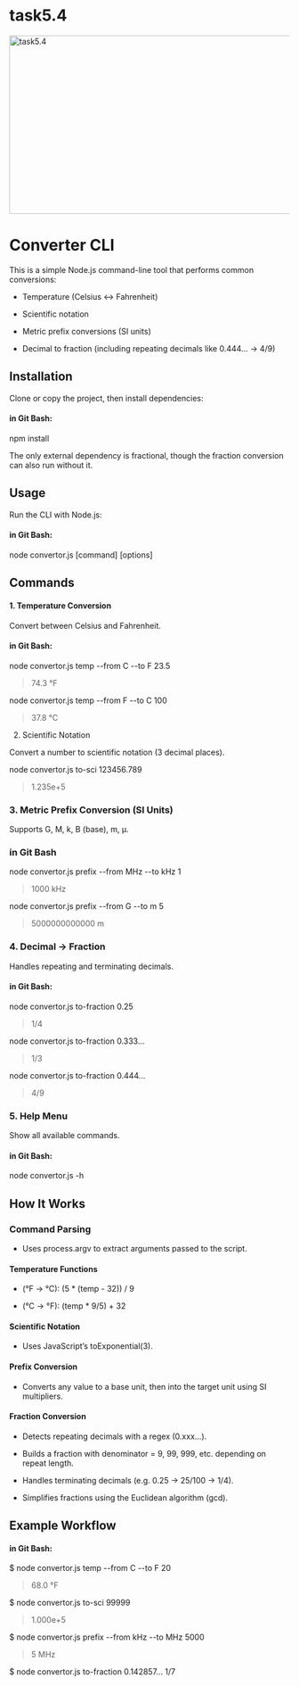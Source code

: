  # task5.4

 <img src="https://socialify.git.ci/Bongeka-Bhungane/task5.4/image?language=1&name=1&owner=1&stargazers=1&theme=Dark" alt="task5.4" width="640" height="320" />
 
# Converter CLI

This is a simple Node.js command-line tool that performs common conversions:

- Temperature (Celsius ↔ Fahrenheit)

- Scientific notation

- Metric prefix conversions (SI units)

- Decimal to fraction (including repeating decimals like 0.444... → 4/9)

## Installation

Clone or copy the project, then install dependencies:
#### in Git Bash:

npm install


The only external dependency is fractional, though the fraction conversion can also run without it.

## Usage

Run the CLI with Node.js:
#### in Git Bash:

node convertor.js [command] [options]

## Commands
#### 1. Temperature Conversion

Convert between Celsius and Fahrenheit.

#### in Git Bash:

node convertor.js temp --from C --to F 23.5
> 74.3 °F

node convertor.js temp --from F --to C 100
> 37.8 °C

2. Scientific Notation

Convert a number to scientific notation (3 decimal places).

node convertor.js to-sci 123456.789
> 1.235e+5

### 3. Metric Prefix Conversion (SI Units)

Supports G, M, k, B (base), m, µ.

### in Git Bash
node convertor.js prefix --from MHz --to kHz 1
> 1000 kHz

node convertor.js prefix --from G --to m 5
> 5000000000000 m

### 4. Decimal → Fraction

Handles repeating and terminating decimals.

#### in Git Bash:

node convertor.js to-fraction 0.25
> 1/4

node convertor.js to-fraction 0.333...
> 1/3

node convertor.js to-fraction 0.444...
> 4/9

### 5. Help Menu

Show all available commands.

#### in Git Bash:

node convertor.js -h

## How It Works

### Command Parsing
- Uses process.argv to extract arguments passed to the script.

#### Temperature Functions

- (°F → °C): (5 * (temp - 32)) / 9

- (°C → °F): (temp * 9/5) + 32

#### Scientific Notation
- Uses JavaScript’s toExponential(3).

#### Prefix Conversion
- Converts any value to a base unit, then into the target unit using SI multipliers.

#### Fraction Conversion

- Detects repeating decimals with a regex (0.xxx...).

- Builds a fraction with denominator = 9, 99, 999, etc. depending on repeat length.

- Handles terminating decimals (e.g. 0.25 → 25/100 → 1/4).

- Simplifies fractions using the Euclidean algorithm (gcd).

## Example Workflow

#### in Git Bash:

$ node convertor.js temp --from C --to F 20
> 68.0 °F

$ node convertor.js to-sci 99999
> 1.000e+5

$ node convertor.js prefix --from kHz --to MHz 5000
> 5 MHz

$ node convertor.js to-fraction 0.142857...
1/7
